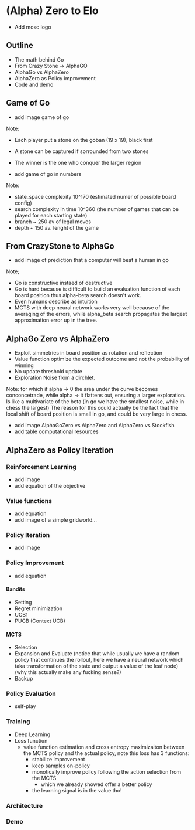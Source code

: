 # (Alpha) Zero to Elo

- Add mosc logo

## Outline
* The math behind Go
* From Crazy Stone -> AlphaGO
* AlphaGo vs AlphaZero
* AlphaZero as Policy improvement
* Code and demo

## Game of Go

- add image game of go

Note:
- Each player put a stone on the goban (19 x 19), black first
- A stone can be captured if sorrounded from two stones
- The winner is the one who conquer the larger region


- add game of go in numbers

Note:
- state_space complexity 10^170 (estimated numer of possible board config)
- search complexity in time 10^360 (the number of games that can be played for each starting state)
- branch ~ 250 av of legal moves
- depth ~ 150 av. lenght of the game




## From CrazyStone to AlphaGo

- add image of prediction that a computer will beat a human in go

Note;
- Go is constructive instaed of destructive
- Go is hard because is difficult to build an evaluation function of each board position
thus alpha-beta search doesn't work.
- Even humans describe as intuition
- MCTS with deep neural network works very well because of the averaging of the errors, while alpha_beta search propagates the largest approximation error up in the tree.

## AlphaGo Zero vs AlphaZero

- Exploit simmetries in board position as rotation and reflection
- Value function optimize the expected outcome and not the probability of winning
- No update threshold update
- Exploration Noise from a dirchlet.

Note:
for which if alpha -> 0 the area under the curve becomes conconcetrade, while alpha -> it flattens out, ensuring a larger exploration. Is like a multivariate of the beta (in go we have the smallest noise, while in chess the largest) 
The reason for this could actually be the fact that the local shift of board position is small in go, and could be very large in chess.


- add image AlphaGoZero vs AlphaZero and AlphaZero vs Stockfish
- add table computational resources

## AlphaZero as Policy Iteration 

### Reinforcement Learning
  - add image
  - add equation of the objective

### Value functions
  - add equation
  - add image of a simple gridworld...

### Policy Iteration
  - add image

### Policy Improvement
  - add equation
  
#### Bandits
  - Setting
  - Regret minimization
  - UCB1
  - PUCB (Context UCB)

#### MCTS
  - Selection
  - Expansion and Evaluate (notice that while usually we have a random policy that continues the rollout, here we have a neural network which taka transformation of the state and output a value of the leaf node) (why this actually make any fucking sense?)
  - Backup

### Policy Evaluation
  - self-play

### Training
  - Deep Learning
  - Loss function
    - value function estimation and cross entropy maximizaiton between the MCTS policy and the actual policy, note this loss has 3 functions:
      - stabilize improvement
      - keep samples on-policy
      - monotically improve policy following the action selection from the MCTS
        - which we already showed offer a better policy
      - the learning signal is in the value tho!

### Architecture
### Demo

